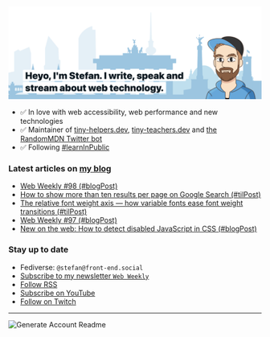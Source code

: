 <img alt="Heyo, I'm Stefan. I write and speak about web technology." src="https://raw.githubusercontent.com/stefanjudis/stefanjudis/main/screenshot.png">

- ✅ In love with web accessibility, web performance and new technologies
- ✅ Maintainer of [tiny-helpers.dev](https://tiny-helpers.dev), [tiny-teachers.dev](https://tiny-teachers.dev/) and [the RandomMDN Twitter bot](https://twitter.com/randomMDN)
- ✅ Following [#learnInPublic](https://www.stefanjudis.com/today-i-learned/)
### Latest articles on [my blog](https://www.stefanjudis.com)

<!-- BLOG-POST-LIST:START -->
- [Web Weekly #98 &lpar;#blogPost&rpar;](https://www.stefanjudis.com/blog/web-weekly-98/)
- [How to show more than ten results per page on Google Search &lpar;#tilPost&rpar;](https://www.stefanjudis.com/today-i-learned/how-to-show-more-than-ten-results-per-page-on-google-search/)
- [The relative font weight axis — how variable fonts ease font weight transitions &lpar;#tilPost&rpar;](https://www.stefanjudis.com/today-i-learned/the-relative-font-weight-axis-how-variable-fonts-ease-font-weight/)
- [Web Weekly #97 &lpar;#blogPost&rpar;](https://www.stefanjudis.com/blog/web-weekly-97/)
- [New on the web: How to detect disabled JavaScript in CSS &lpar;#blogPost&rpar;](https://www.stefanjudis.com/blog/how-to-detect-disabled-javascript-in-css/)
<!-- BLOG-POST-LIST:END -->

### Stay up to date

- Fediverse: `@stefan@front-end.social`
- [Subscribe to my newsletter `Web Weekly`](https://webweekly.email/)
- [Follow RSS](https://www.stefanjudis.com/feeds/)
- [Subscribe on YouTube](https://youtube.com/c/stefanjudis)
- [Follow on Twitch](https://www.twitch.tv/stefanjudis)

---

![Generate Account Readme](https://github.com/stefanjudis/stefanjudis/workflows/Generate%20Account%20Readme/badge.svg)
